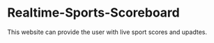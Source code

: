 # Realtime-Sports-Scoreboard
This website can provide the user with live sport scores and upadtes. 
